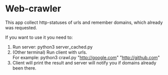 Web-crawler
===========
This app collect http-statuses of urls and remember domains, which already was requested.

If you want to use it you need to:  
1. Run server: python3 server_cached.py
2. (Other terminal) Run client with urls.  
For example: python3 crawl.py "http://google.com" "http://github.com"
3. Client will print the result and server will notify you if domains already been there.
